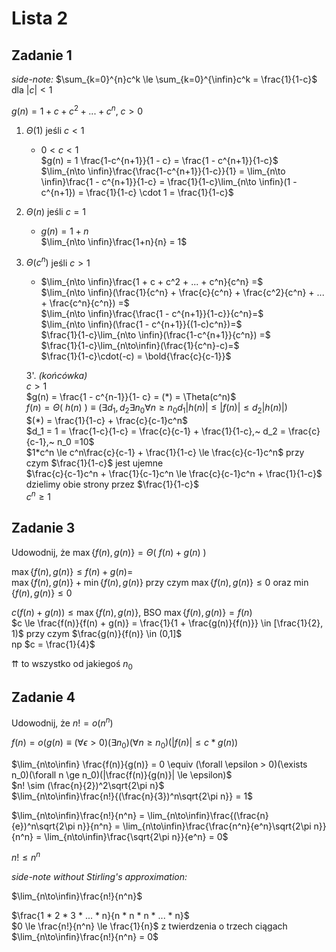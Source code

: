 # Lista 2

## Zadanie 1

*side-note:* $\sum_{k=0}^{n}c^k \le \sum_{k=0}^{\infin}c^k = \frac{1}{1-c}$ dla $|c| < 1$

$g(n) = 1 + c + c^2 + ... + c^n, ~ c>0$

1. $\Theta(1)$ jeśli $c<1$
    - $0<c<1$\
    $g(n) = 1 \frac{1-c^{n+1}}{1 - c} = \frac{1 - c^{n+1}}{1-c}$\
    $\lim_{n\to \infin}\frac{\frac{1-c^{n+1}}{1-c}}{1} = \lim_{n\to \infin}\frac{1 - c^{n+1}}{1-c} = \frac{1}{1-c}\lim_{n\to \infin}(1 - c^{n+1}) = \frac{1}{1-c} \cdot 1 = \frac{1}{1-c}$
2. $\Theta(n)$ jeśli $c = 1$
   - $g(n) = 1+n$\
     $\lim_{n\to \infin}\frac{1+n}{n} = 1$
3. $\Theta(c^n)$ jeśli $c > 1$
   - $\lim_{n\to \infin}\frac{1 + c + c^2 + ... + c^n}{c^n} =$\
   $\lim_{n\to \infin}(\frac{1}{c^n} + \frac{c}{c^n} + \frac{c^2}{c^n} + ... + \frac{c^n}{c^n}) =$\
   $\lim_{n\to \infin}\frac{\frac{1 - c^{n+1}}{1-c}}{c^n}=$\
   $\lim_{n\to \infin}(\frac{1 - c^{n+1}}{(1-c)c^n})=$\
   $\frac{1}{1-c}\lim_{n\to \infin}(\frac{1-c^{n+1}}{c^n}) =$\
   $\frac{1}{1-c}\lim_{n\to\infin}(\frac{1}{c^n}-c)=$\
   $\frac{1}{1-c}\cdot(-c) = \bold{\frac{c}{c-1}}$

    3'. *(końcówka)*\
    $c > 1$\
    $g(n) = \frac{1 - c^{n-1}}{1- c} = (*) = \Theta(c^n)$\
    $f(n) = \Theta(~h(n)~) \equiv (\exists d_1, d_2 \exists n_0 \forall n \ge n_0 d_1|h(n)| \le |f(n)| \le d_2|h(n)|)$\
    $(*) = \frac{1}{1-c} + \frac{c}{c-1}c^n$\
    $d_1 = 1 = \frac{1-c}{1-c} = \frac{c}{c-1} + \frac{1}{1-c},~ d_2 = \frac{c}{c-1},~ n_0 =10$\
    $1*c^n \le c^n\frac{c}{c-1} + \frac{1}{1-c} \le \frac{c}{c-1}c^n$ przy czym $\frac{1}{1-c}$ jest ujemne\
    $\frac{c}{c-1}c^n + \frac{1}{c-1}c^n \le \frac{c}{c-1}c^n + \frac{1}{1-c}$ dzielimy obie strony przez $\frac{1}{1-c}$\
    $c^n \ge 1$

## Zadanie 3

Udowodnij, że $\max\{ f(n), g(n) \} = \Theta(~f(n) + g(n)~)$

$\max\{ f(n), g(n) \} \le f(n) + g(n) =$\
$\max\{ f(n), g(n) \} + \min\{ f(n), g(n) \}$ przy czym $\max\{ f(n), g(n) \} \le 0$ oraz $\min\{ f(n), g(n) \} \le 0$

$c(f(n) + g(n)) \le \max\{ f(n), g(n) \}$, BSO $\max\{ f(n), g(n) \} = f(n)$\
$c \le \frac{f(n)}{f(n) + g(n)} = \frac{1}{1 + \frac{g(n)}{f(n)}} \in [\frac{1}{2}, 1)$ przy czym $\frac{g(n)}{f(n)} \in (0,1]$\
np $c = \frac{1}{4}$

$\upuparrows$ to wszystko od jakiegoś $n_0$

## Zadanie 4

Udowodnij, że $n! = o(n^n)$

$f(n) = o(g(n) \equiv (\forall \epsilon > 0)(\exists n_0)(\forall n \ge n_0)(|f(n)| \le c*g(n))$

$\lim_{n\to\infin} \frac{f(n)}{g(n)} = 0 \equiv (\forall \epsilon > 0)(\exists n_0)(\forall n \ge n_0)(|\frac{f(n)}{g(n)}| \le \epsilon)$\
$n! \sim (\frac{n}{2})^2\sqrt{2\pi n}$\
$\lim_{n\to\infin}\frac{n!}{(\frac{n}{3})^n\sqrt{2\pi n}} = 1$

$\lim_{n\to\infin}\frac{n!}{n^n} = \lim_{n\to\infin}\frac{(\frac{n}{e})^n\sqrt{2\pi n}}{n^n} = \lim_{n\to\infin}\frac{\frac{n^n}{e^n}\sqrt{2\pi n}}{n^n} = \lim_{n\to\infin}\frac{\sqrt{2\pi n}}{e^n} = 0$

$n! \le n^n$

*side-note without Stirling's approximation:*

$\lim_{n\to\infin}\frac{n!}{n^n}$

$\frac{1 * 2 * 3 * ... * n}{n * n * n * ... * n}$\
$0 \le \frac{n!}{n^n} \le \frac{1}{n}$ z twierdzenia o trzech ciągach $\lim_{n\to\infin}\frac{n!}{n^n} = 0$


